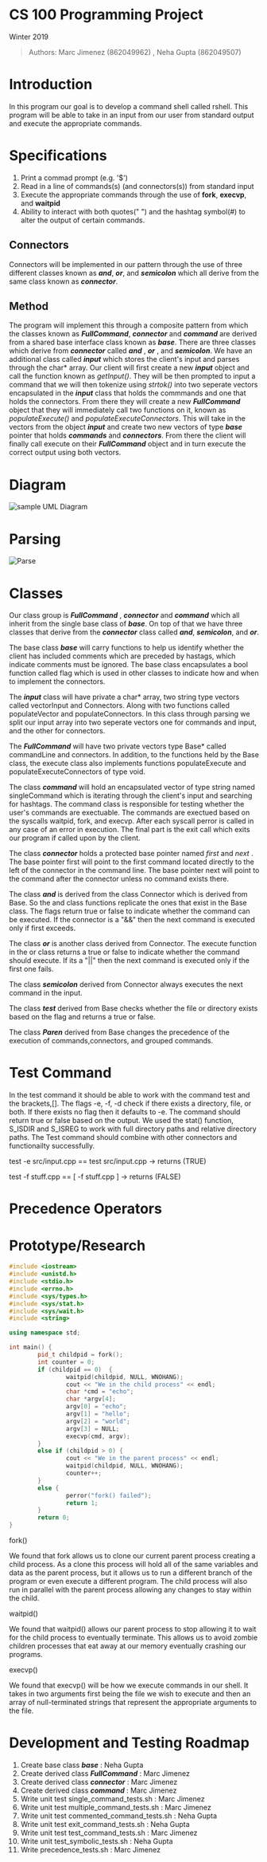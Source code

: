 # CS 100 Programming Project
 Winter 2019 
 
> Authors: Marc Jimenez (862049962) , Neha Gupta (862049507)

# Introduction
In this program our goal is to develop a command shell called rshell. This program will be able to take in an input from our user from standard output and execute the appropriate commands.

# Specifications

  1. Print a commad prompt (e.g. '$')
  2. Read in a line of commands(s) (and connectors(s)) from standard input
  3. Execute the appropriate commands through the use of __fork__, __execvp__, and __waitpid__
  4. Ability to interact with both quotes(" ") and the hashtag symbol(#) to alter the output of certain commands.

## Connectors

Connectors will be implemented in our pattern through the use of three different classes known as **_and_**, **_or_**, and **_semicolon_** which all derive from the same class known as **_connector_**. 

## Method

The program will implement this through a composite pattern from which the classes known as **_FullCommand_**, **_connector_** and **_command_** are derived from a shared base interface class known as **_base_**. There are three classes which derive from **_connector_** called **_and_** , **_or_** , and **_semicolon_**. We have an additional class called **_input_** which stores the client's input and parses through the char* array. Our client will first create a new **_input_** object and call the function known as _getInput()_. They will be then prompted to input a command that we will then tokenize using _strtok()_ into two seperate vectors encapsulated in the **_input_** class that holds the commmands and one that holds the connectors. From there they will create a new **_FullCommand_** object that they will immediately call two functions on it, known as _populateExecute()_ and _populateExecuteConnectors_. This will take in the vectors from the object **_input_** and create two new vectors of type **_base_** pointer that holds **_commands_** and **_connectors_**. From there the client will finally call execute on their **_FullCommand_** object and in turn execute the correct output using both vectors. 

# Diagram

![sample UML Diagram](https://github.com/cs100/assignment-marc-jimenez-neha-gupta/blob/master/images/Assignment3Uml.jpeg)

# Parsing

![Parse](https://github.com/cs100/assignment-marc-jimenez-neha-gupta/blob/master/images/parse.jpeg)

# Classes

Our class group is **_FullCommand_** , **_connector_** and **_command_** which all inherit from the single base class of **_base_**. On top of that we have three classes that derive from the **_connector_** class called **_and_**, **_semicolon_**, and **_or_**. 

The base class **_base_** will carry functions to help us identify whether the client has included comments which are preceded by hastags, which indicate comments must be ignored. The base class encapsulates a bool function called flag which is used in other classes to indicate how and when to implement the connectors. 

The **_input_** class will have private a char* array, two string type vectors called vectorInput and Connectors. Along with two functions called populateVector and populateConnectors. In this class through parsing we split our input array into two seperate vectors one for commands and input, and the other for connectors. 
 
The **_FullCommand_** will have two private vectors type Base* called commandLine and connectors. In addition, to the functions held by the Base class, the execute class also implements functions populateExecute and populateExecuteConnectors of type void. 

The class **_command_** will hold an encapsulated vector of type string named singleCommand which is iterating through the client's input and searching for hashtags. The command class is responsible for testing whether the user's commands are exectuable. The commands are exectued based on the syscalls waitpid, fork, and execvp. After each syscall perror is called in any case of an error in execution. The final part is the exit call which exits our program if called upon by the client.

The class **_connector_** holds a protected base pointer named _first_ and _next_ . The base pointer first will point to the first command located directly to the left of the connector in the command line. The base pointer next will point to the command after the connector unless no command exists there. 

The class **_and_** is derived from the class Connector which is derived from Base. So the and class functions replicate the ones that exist in the Base class. The flags return true or false to indicate whether the command can be executed. If the connector is a "&&" then the next command is executed only if first exceeds. 

The class **_or_** is another class derived from Connector. The execute function in the or class returns a true or false to indicate whether the command should execute. If its a "||" then the next command is executed only if the first one fails.

The class **_semicolon_** derived from Connector always executes the next command in the input. 

The class **_test_** derived from Base checks whether the file or directory exists based on the flag and returns a true or false.

The class **_Paren_** derived from Base changes the precedence of the execution of commands,connectors, and grouped commands.

# Test Command

In the test command it should be able to work with the command test and the brackets,[]. The flags -e, -f, -d check if there exists a directory, file, or both. If there exists no flag then it defaults to -e. The command should return true or false based on the output. We used the stat() function, S_ISDIR and S_ISREG to work with full directory paths and relative directory paths. The Test command should combine with other connectors and functionailty successfully. 

test -e src/input.cpp == test src/input.cpp -> returns (TRUE)

test -f stuff.cpp == [ -f stuff.cpp ] -> returns (FALSE)

# Precedence Operators




# Prototype/Research

```C++
#include <iostream>
#include <unistd.h>
#include <stdio.h>
#include <errno.h>
#include <sys/types.h>
#include <sys/stat.h>
#include <sys/wait.h>
#include <string>

using namespace std;

int main() {
        pid_t childpid = fork();
        int counter = 0;
        if (childpid == 0)  {
                waitpid(childpid, NULL, WNOHANG);
                cout << "We in the child process" << endl;
                char *cmd = "echo";
                char *argv[4];
                argv[0] = "echo";
                argv[1] = "hello";
                argv[2] = "world";
                argv[3] = NULL;
                execvp(cmd, argv);
        }
        else if (childpid > 0) {
                cout << "We in the parent process" << endl;
                waitpid(childpid, NULL, WNOHANG);
                counter++;
        }
        else {
                perror("fork() failed");
                return 1;
        }
        return 0;
}
```
fork()

We found that fork allows us to clone our current parent process creating a child process. As a clone this process will hold all of the same variables and data as the parent process, but it allows us to run a different branch of the program or even execute a different program. The child process will also run in parallel with the parent process allowing any changes to stay within the child.

waitpid()

We found that waitpid() allows our parent process to stop allowing it to wait for the child process to eventually terminate. This allows us to avoid zombie children processes that eat away at our memory eventually crashing our programs.

execvp()

We found that execvp() will be how we execute commands in our shell. It takes in two arguments first being the file we wish to execute and then an array of null-terminated strings that represent the appropriate arguments to the file. 



# Development and Testing Roadmap

1. Create base class **_base_** : Neha Gupta
2. Create derived class **_FullCommand_** : Marc Jimenez
3. Create derived class **_connector_** : Marc Jimenez
4. Create derived class **_command_** : Marc Jimenez
5. Write unit test single_command_tests.sh : Marc Jimenez
6. Write unit test multiple_command_tests.sh : Marc Jimenez 
7. Write unit test commented_command_tests.sh : Neha Gupta
8. Write unit test exit_command_tests.sh : Neha Gupta
9. Write unit test test_command_tests.sh : Marc Jimenez
10. Write unit test_symbolic_tests.sh : Neha Gupta
11. Write precedence_tests.sh : Marc Jimenez








